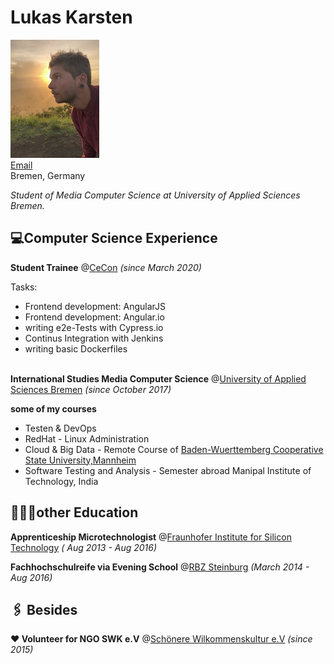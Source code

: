 
# Lukas Karsten
![🥸](ME.jpeg)<br>
[Email](mailto:lukas_cv@posteo.de)<br>
Bremen, Germany<br>

_Student of Media Computer Science at University of Applied Sciences Bremen._

## 💻Computer Science Experience

**Student Trainee** @[CeCon](https://www.ce-con.de/) _(since March 2020)_ <br>

Tasks:
 - Frontend development: AngularJS
 - Frontend development: Angular.io
 - writing e2e-Tests with Cypress.io
 - Continus Integration with Jenkins
 - writing basic Dockerfiles
<br><br>


**International Studies Media Computer Science** @[University of Applied Sciences Bremen](https://www.hs-bremen.de/internet/en/index.html)  _(since October 2017)_ <br>

**some of my courses**
  - Testen & DevOps
  - RedHat - Linux Administration
  - Cloud & Big Data - Remote Course of [Baden-Wuerttemberg Cooperative State University,Mannheim](https://www.dhbw.de/english/home)
  - Software Testing and Analysis - Semester abroad Manipal Institute of Technology, India

## 👨🏻‍🎓other Education

**Apprenticeship Microtechnologist** @[Fraunhofer Institute for Silicon Technology](https://www.isit.fraunhofer.de/en.html) _( Aug 2013 - Aug 2016)_

**Fachhochschulreife via Evening School** @[RBZ Steinburg](https://www.rbz-steinburg.de/) _(March 2014 - Aug 2016)_

## 🖇 Besides
**❤️ Volunteer for NGO SWK e.V** @[Schönere Wilkommenskultur e.V](https://schoenere-willkommenskultur.eu/)  _(since 2015)_ <br>
